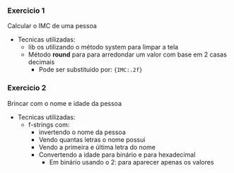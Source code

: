 ### Exercicio 1
Calcular o IMC de uma pessoa
- Tecnicas utilizadas:
  - lib os utilizando o método system para limpar a tela
  - Método **round** para para arredondar um valor com base em 2 casas decimais
    - Pode ser substituido por: ``` {IMC:.2f} ```

### Exercicio 2
Brincar com o nome e idade da pessoa
- Tecnicas utilizadas:
  - f-strings com:
    - invertendo o nome da pessoa
    - Vendo quantas letras o nome possui
    - Vendo a primeira e última letra do nome
    - Convertendo a idade para binário e para hexadecimal
      - Em binário usando o 2: para aparecer apenas os valores

